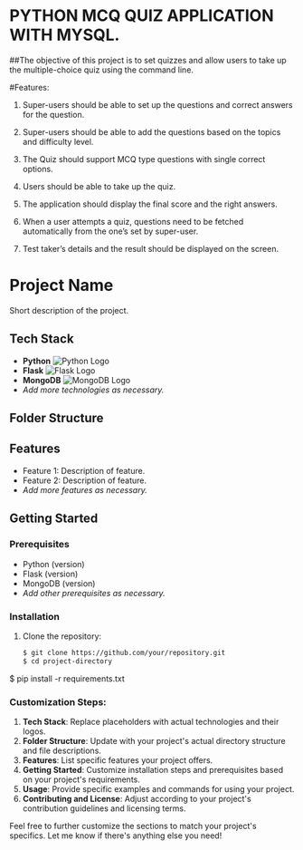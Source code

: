 # PYTHON MCQ QUIZ APPLICATION WITH MYSQL.
##The objective of this project is to set quizzes and allow users to take up the multiple-choice quiz using the command line.

#Features:

1. Super-users should be able to set up the questions and correct answers for the question.


2. Super-users should be able to add the questions based on the topics and difficulty level.


3. The Quiz should support MCQ type questions with single correct options.


4. Users should be able to take up the quiz. 


5. The application should display the final score and the right answers.


6. When a user attempts a quiz, questions need to be fetched automatically from the one’s set by super-user.


7. Test taker’s details and the result should be displayed on the screen.





# Project Name

Short description of the project.

## Tech Stack

- **Python** ![Python Logo](https://www.python.org/static/community_logos/python-logo.png)
- **Flask** ![Flask Logo](https://flask.palletsprojects.com/en/2.0.x/_static/flask-icon.png)
- **MongoDB** ![MongoDB Logo](https://webassets.mongodb.com/_com_assets/cms/mongodb_logo1-76twgcu2dm.png)
- *Add more technologies as necessary.*

## Folder Structure


## Features

- Feature 1: Description of feature.
- Feature 2: Description of feature.
- *Add more features as necessary.*

## Getting Started

### Prerequisites

- Python (version)
- Flask (version)
- MongoDB (version)
- *Add other prerequisites as necessary.*

### Installation

1. Clone the repository:

   ```bash
   $ git clone https://github.com/your/repository.git
   $ cd project-directory


$ pip install -r requirements.txt



### Customization Steps:
1. **Tech Stack**: Replace placeholders with actual technologies and their logos.
2. **Folder Structure**: Update with your project's actual directory structure and file descriptions.
3. **Features**: List specific features your project offers.
4. **Getting Started**: Customize installation steps and prerequisites based on your project's requirements.
5. **Usage**: Provide specific examples and commands for using your project.
6. **Contributing and License**: Adjust according to your project's contribution guidelines and licensing terms.

Feel free to further customize the sections to match your project's specifics. Let me know if there's anything else you need!
